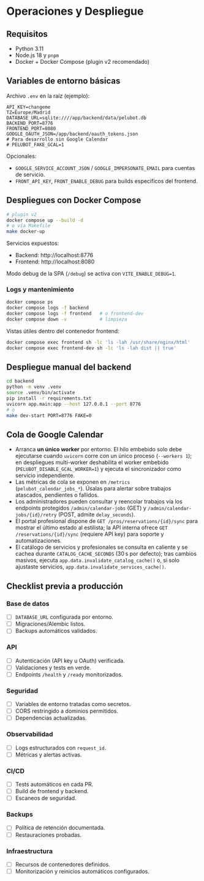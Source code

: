 # Operaciones y Despliegue

## Requisitos

- Python 3.11
- Node.js 18 y `pnpm`
- Docker + Docker Compose (plugin v2 recomendado)

## Variables de entorno básicas

Archivo `.env` en la raíz (ejemplo):

```
API_KEY=changeme
TZ=Europe/Madrid
DATABASE_URL=sqlite:////app/backend/data/pelubot.db
BACKEND_PORT=8776
FRONTEND_PORT=8080
GOOGLE_OAUTH_JSON=/app/backend/oauth_tokens.json
# Para desarrollo sin Google Calendar
# PELUBOT_FAKE_GCAL=1
```

Opcionales:

- `GOOGLE_SERVICE_ACCOUNT_JSON` / `GOOGLE_IMPERSONATE_EMAIL` para cuentas de servicio.
- `FRONT_API_KEY`, `FRONT_ENABLE_DEBUG` para builds específicos del frontend.

## Despliegues con Docker Compose

```bash
# plugin v2
docker compose up --build -d
# o vía Makefile
make docker-up
```

Servicios expuestos:

- Backend: http://localhost:8776
- Frontend: http://localhost:8080

Modo debug de la SPA (`/debug`) se activa con `VITE_ENABLE_DEBUG=1`.

### Logs y mantenimiento

```bash
docker compose ps
docker compose logs -f backend
docker compose logs -f frontend   # o frontend-dev
docker compose down -v            # limpieza
```

Vistas útiles dentro del contenedor frontend:

```bash
docker compose exec frontend sh -lc 'ls -lah /usr/share/nginx/html'
docker compose exec frontend-dev sh -lc 'ls -lah dist || true'
```

## Despliegue manual del backend

```bash
cd backend
python -m venv .venv
source .venv/bin/activate
pip install -r requirements.txt
uvicorn app.main:app --host 127.0.0.1 --port 8776
# o
make dev-start PORT=8776 FAKE=0
```

## Cola de Google Calendar

- Arranca **un único worker** por entorno. El hilo embebido solo debe ejecutarse cuando `uvicorn` corre con un único proceso (`--workers 1`); en despliegues multi-worker deshabilita el worker embebido (`PELUBOT_DISABLE_GCAL_WORKER=1`) y ejecuta el sincronizador como servicio independiente.
- Las métricas de cola se exponen en `/metrics` (`pelubot_calendar_jobs_*`). Úsalas para alertar sobre trabajos atascados, pendientes o fallidos.
- Los administradores pueden consultar y reencolar trabajos vía los endpoints protegidos `/admin/calendar-jobs` (GET) y `/admin/calendar-jobs/{id}/retry` (POST, admite `delay_seconds`).
- El portal profesional dispone de `GET /pros/reservations/{id}/sync` para mostrar el último estado al estilista; la API interna ofrece `GET /reservations/{id}/sync` (requiere API key) para soporte y automatizaciones.
- El catálogo de servicios y profesionales se consulta en caliente y se cachea durante `CATALOG_CACHE_SECONDS` (30 s por defecto); tras cambios masivos, ejecuta `app.data.invalidate_catalog_cache()` o, si solo ajustaste servicios, `app.data.invalidate_services_cache()`.

## Checklist previa a producción

### Base de datos
- [ ] `DATABASE_URL` configurada por entorno.
- [ ] Migraciones/Alembic listos.
- [ ] Backups automáticos validados.

### API
- [ ] Autenticación (API key u OAuth) verificada.
- [ ] Validaciones y tests en verde.
- [ ] Endpoints `/health` y `/ready` monitorizados.

### Seguridad
- [ ] Variables de entorno tratadas como secretos.
- [ ] CORS restringido a dominios permitidos.
- [ ] Dependencias actualizadas.

### Observabilidad
- [ ] Logs estructurados con `request_id`.
- [ ] Métricas y alertas activas.

### CI/CD
- [ ] Tests automáticos en cada PR.
- [ ] Build de frontend y backend.
- [ ] Escaneos de seguridad.

### Backups
- [ ] Política de retención documentada.
- [ ] Restauraciones probadas.

### Infraestructura
- [ ] Recursos de contenedores definidos.
- [ ] Monitorización y reinicios automáticos configurados.
